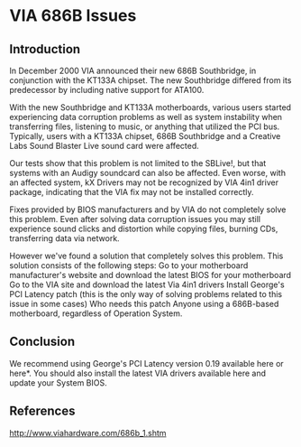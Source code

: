 # VIA 686B Issues

## Introduction
In December 2000 VIA announced their new 686B Southbridge, in conjunction with the KT133A chipset. The new Southbridge differed from its predecessor by including native support for ATA100.

With the new Southbridge and KT133A motherboards, various users started experiencing data corruption problems as well as system instability when transferring files, listening to music, or anything that utilized the PCI bus. Typically, users with a KT133A chipset, 686B Southbridge and a Creative Labs Sound Blaster Live sound card were affected.

Our tests show that this problem is not limited to the SBLive!, but that systems with an Audigy soundcard can also be affected. Even worse, with an affected system, kX Drivers may not be recognized by VIA 4in1 driver package, indicating that the VIA fix may not be installed correctly.

Fixes provided by BIOS manufacturers and by VIA do not completely solve this problem. Even after solving data corruption issues you may still experience sound clicks and distortion while copying files, burning CDs, transferring data via network.

However we've found a solution that completely solves this problem. This solution consists of the following steps:
Go to your motherboard manufacturer's website and download the latest BIOS for your motherboard
Go to the VIA site and download the latest Via 4in1 drivers
Install George's PCI Latency patch (this is the only way of solving problems related to this issue in some cases)
Who needs this patch
Anyone using a 686B-based motherboard, regardless of Operation System.

## Conclusion
We recommend using George's PCI Latency version 0.19 available here or here*.
You should also install the latest VIA drivers available here and update your System BIOS. 

## References
http://www.viahardware.com/686b_1.shtm
